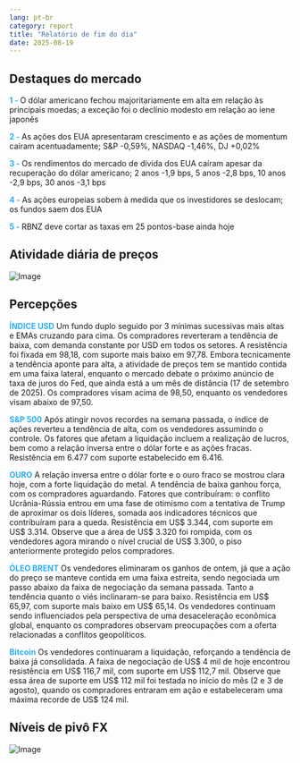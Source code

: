```yaml
---
lang: pt-br
category: report
title: "Relatório de fim do dia"
date: 2025-08-19
---
```



<h2>Destaques do mercado</h2>
<strong style="color: #2caef7;">1 - </strong> O dólar americano fechou majoritariamente em alta em relação às principais moedas; a exceção foi o declínio modesto em relação ao iene japonês

<strong style="color: #2caef7;">2 - </strong> As ações dos EUA apresentaram crescimento e as ações de momentum caíram acentuadamente; S&P -0,59%, NASDAQ -1,46%, DJ +0,02%


<strong style="color: #2caef7;">3 - </strong> Os rendimentos do mercado de dívida dos EUA caíram apesar da recuperação do dólar americano; 2 anos -1,9 bps, 5 anos -2,8 bps, 10 anos -2,9 bps, 30 anos -3,1 bps

<strong style="color: #2caef7;">4 - </strong> As ações europeias sobem à medida que os investidores se deslocam; os fundos saem dos EUA

<strong style="color: #2caef7;">5 - </strong> RBNZ deve cortar as taxas em 25 pontos-base ainda hoje




<h2>Atividade diária de preços</h2>
<img src="https://markleighedu.github.io/img/Aug-2025/19-Aug-2025/price.jpg" alt="Image"/>

<h2>Percepções</h2>
<strong style="color: #2caef7;">ÍNDICE USD</strong> Um fundo duplo seguido por 3 mínimas sucessivas mais altas e EMAs cruzando para cima. Os compradores reverteram a tendência de baixa, com demanda constante por USD em todos os setores. A resistência foi fixada em 98,18, com suporte mais baixo em 97,78. Embora tecnicamente a tendência aponte para alta, a atividade de preços tem se mantido contida em uma faixa lateral, enquanto o mercado debate o próximo anúncio de taxa de juros do Fed, que ainda está a um mês de distância (17 de setembro de 2025). Os compradores visam acima de 98,50, enquanto os vendedores visam abaixo de 97,50.

<strong style="color: #2caef7;">S&P 500</strong> Após atingir novos recordes na semana passada, o índice de ações reverteu a tendência de alta, com os vendedores assumindo o controle. Os fatores que afetam a liquidação incluem a realização de lucros, bem como a relação inversa entre o dólar forte e as ações fracas. Resistência em 6.477 com suporte estabelecido em 6.416.

<strong style="color: #2caef7;">OURO</strong> A relação inversa entre o dólar forte e o ouro fraco se mostrou clara hoje, com a forte liquidação do metal. A tendência de baixa ganhou força, com os compradores aguardando. Fatores que contribuíram: o conflito Ucrânia-Rússia entrou em uma fase de otimismo com a tentativa de Trump de aproximar os dois líderes, somada aos indicadores técnicos que contribuíram para a queda. Resistência em US$ 3.344, com suporte em US$ 3.314. Observe que a área de US$ 3.320 foi rompida, com os vendedores agora mirando o nível crucial de US$ 3.300, o piso anteriormente protegido pelos compradores.

<strong style="color: #2caef7;">ÓLEO BRENT</strong> Os vendedores eliminaram os ganhos de ontem, já que a ação do preço se manteve contida em uma faixa estreita, sendo negociada um passo abaixo da faixa de negociação da semana passada. Tanto a tendência quanto o viés inclinaram-se para baixo. Resistência em US$ 65,97, com suporte mais baixo em US$ 65,14. Os vendedores continuam sendo influenciados pela perspectiva de uma desaceleração econômica global, enquanto os compradores observam preocupações com a oferta relacionadas a conflitos geopolíticos.

<strong style="color: #2caef7;">Bitcoin</strong> Os vendedores continuaram a liquidação, reforçando a tendência de baixa já consolidada. A faixa de negociação de US$ 4 mil de hoje encontrou resistência em US$ 116,7 mil, com suporte em US$ 112,7 mil. Observe que essa área de suporte em US$ 112 mil foi testada no início do mês (2 e 3 de agosto), quando os compradores entraram em ação e estabeleceram uma máxima recorde de US$ 124 mil.



<h2>Níveis de pivô FX</h2>
<img src="https://markleighedu.github.io/img/Aug-2025/19-Aug-2025/pivot.jpg" alt="Image"/>
